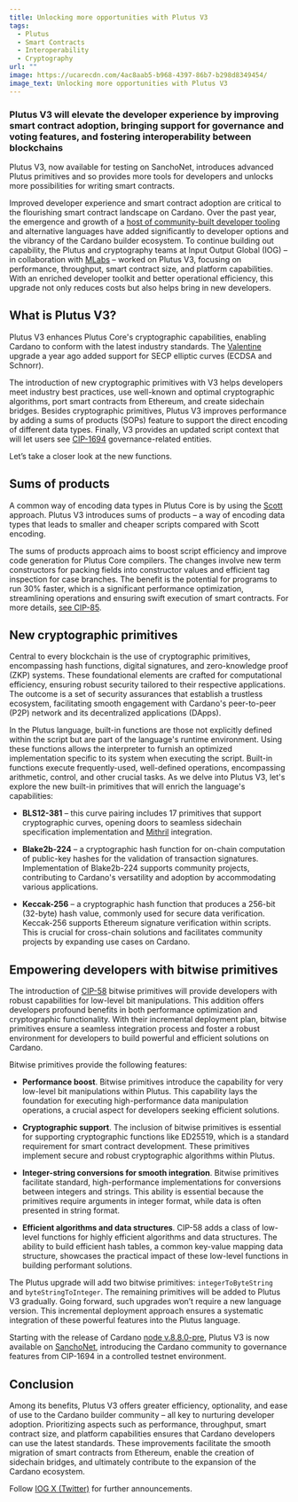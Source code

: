 ```yaml
---
title: Unlocking more opportunities with Plutus V3
tags:
  - Plutus
  - Smart Contracts
  - Interoperability
  - Cryptography
url: ""
image: https://ucarecdn.com/4ac8aab5-b968-4397-86b7-b298d8349454/
image_text: Unlocking more opportunities with Plutus V3
---
```


### **Plutus V3 will elevate the developer experience by improving smart contract adoption, bringing support for governance and voting features, and fostering interoperability between blockchains**

Plutus V3, now available for testing on SanchoNet, introduces advanced Plutus primitives and so provides more tools for developers and unlocks more possibilities for writing smart contracts.

Improved developer experience and smart contract adoption are critical to the flourishing smart contract landscape on Cardano. Over the past year, the emergence and growth of a [host of community-built developer tooling](https://www.essentialcardano.io/article/a-list-of-community-built-developer-tools-on-cardano) and alternative languages have added significantly to developer options and the vibrancy of the Cardano builder ecosystem. To continue building out capability, the Plutus and cryptography teams at Input Output Global (IOG) – in collaboration with [MLabs](https://mlabs.city/) – worked on Plutus V3, focusing on performance, throughput, smart contract size, and platform capabilities. With an enriched developer toolkit and better operational efficiency, this upgrade not only reduces costs but also helps bring in new developers.

## What is Plutus V3?

Plutus V3 enhances Plutus Core's cryptographic capabilities, enabling Cardano to conform with the latest industry standards. The [Valentine](https://docs.cardano.org/cardano-testnet/about/secp/) upgrade a year ago added support for SECP elliptic curves (ECDSA and Schnorr).

The introduction of new cryptographic primitives with V3 helps developers meet industry best practices, use well-known and optimal cryptographic algorithms, port smart contracts from Ethereum, and create sidechain bridges. Besides cryptographic primitives, Plutus V3 improves performance by adding a sums of products (SOPs) feature to support the direct encoding of different data types. Finally, V3 provides an updated script context that will let users see [CIP-1694](https://cips.cardano.org/cip/CIP-1694#goal) governance-related entities.

Let’s take a closer look at the new functions.

## Sums of products

A common way of encoding data types in Plutus Core is by using the [Scott](https://en.wikipedia.org/wiki/Mogensen%E2%80%93Scott_encoding) approach. Plutus V3 introduces sums of products – a way of encoding data types that leads to smaller and cheaper scripts compared with Scott encoding.

The sums of products approach aims to boost script efficiency and improve code generation for Plutus Core compilers. The changes involve new term constructors for packing fields into constructor values and efficient tag inspection for case branches. The benefit is the potential for programs to run 30% faster, which is a significant performance optimization, streamlining operations and ensuring swift execution of smart contracts. For more details, [see CIP-85](https://cips.cardano.org/cip/CIP-0085).

## New cryptographic primitives

Central to every blockchain is the use of cryptographic primitives, encompassing hash functions, digital signatures, and zero-knowledge proof (ZKP) systems. These foundational elements are crafted for computational efficiency, ensuring robust security tailored to their respective applications. The outcome is a set of security assurances that establish a trustless ecosystem, facilitating smooth engagement with Cardano's peer-to-peer (P2P) network and its decentralized applications (DApps).

In the Plutus language, built-in functions are those not explicitly defined within the script but are part of the language's runtime environment. Using these functions allows the interpreter to furnish an optimized implementation specific to its system when executing the script. Built-in functions execute frequently-used, well-defined operations, encompassing arithmetic, control, and other crucial tasks. As we delve into Plutus V3, let's explore the new built-in primitives that will enrich the language's capabilities:

*   **BLS12-381** – this curve pairing includes 17 primitives that support cryptographic curves, opening doors to seamless sidechain specification implementation and [Mithril](https://iohk.io/en/blog/posts/2023/07/20/mithril-nears-mainnet-release/) integration.
    
*   **Blake2b-224** – a cryptographic hash function for on-chain computation of public-key hashes for the validation of transaction signatures. Implementation of Blake2b-224 supports community projects, contributing to Cardano's versatility and adoption by accommodating various applications.
    
*   **Keccak-256** – a cryptographic hash function that produces a 256-bit (32-byte) hash value, commonly used for secure data verification. Keccak-256 supports Ethereum signature verification within scripts. This is crucial for cross-chain solutions and facilitates community projects by expanding use cases on Cardano.
    

## Empowering developers with bitwise primitives

The introduction of [CIP-58](https://cips.cardano.org/cip/CIP-0058) bitwise primitives will provide developers with robust capabilities for low-level bit manipulations. This addition offers developers profound benefits in both performance optimization and cryptographic functionality. With their incremental deployment plan, bitwise primitives ensure a seamless integration process and foster a robust environment for developers to build powerful and efficient solutions on Cardano.

Bitwise primitives provide the following features:

*   **Performance boost**. Bitwise primitives introduce the capability for very low-level bit manipulations within Plutus. This capability lays the foundation for executing high-performance data manipulation operations, a crucial aspect for developers seeking efficient solutions.
    
*   **Cryptographic support**. The inclusion of bitwise primitives is essential for supporting cryptographic functions like ED25519, which is a standard requirement for smart contract development. These primitives implement secure and robust cryptographic algorithms within Plutus.
    
*   **Integer-string conversions for smooth integration**. Bitwise primitives facilitate standard, high-performance implementations for conversions between integers and strings. This ability is essential because the primitives require arguments in integer format, while data is often presented in string format.
    
*   **Efficient algorithms and data structures**. CIP-58 adds a class of low-level functions for highly efficient algorithms and data structures. The ability to build efficient hash tables, a common key-value mapping data structure, showcases the practical impact of these low-level functions in building performant solutions.
    

The Plutus upgrade will add two bitwise primitives: `integerToByteString` and `byteStringToInteger`. The remaining primitives will be added to Plutus V3 gradually. Going forward, such upgrades won’t require a new language version. This incremental deployment approach ensures a systematic integration of these powerful features into the Plutus language.

Starting with the release of Cardano [node v.8.8.0-pre](https://github.com/IntersectMBO/cardano-node/releases/tag/8.8.0-pre), Plutus V3 is now available on [SanchoNet](https://sancho.network/), introducing the Cardano community to governance features from CIP-1694 in a controlled testnet environment.

## Conclusion

Among its benefits, Plutus V3 offers greater efficiency, optionality, and ease of use to the Cardano builder community – all key to nurturing developer adoption. Prioritizing aspects such as performance, throughput, smart contract size, and platform capabilities ensures that Cardano developers can use the latest standards. These improvements facilitate the smooth migration of smart contracts from Ethereum, enable the creation of sidechain bridges, and ultimately contribute to the expansion of the Cardano ecosystem.

Follow [IOG X (Twitter)](https://twitter.com/InputOutputHK?ref_src=twsrc%5Egoogle%7Ctwcamp%5Eserp%7Ctwgr%5Eauthor) for further announcements.
